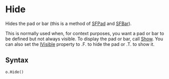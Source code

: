 ﻿# Hide

Hides the pad or bar (this is a method of [SFPad](Class%20SFPad.md) and [SFBar](Class%20SFBar.md)).

This is normally used when, for context purposes, you want a pad or bar to be defined but not always visible. To display the pad or bar, call [Show](Show.md). You can also set the [lVisible](lVisible.md) property to .F. to hide the pad or .T. to show it.

## Syntax

```foxpro
o.Hide()
```

